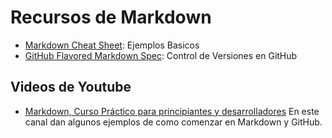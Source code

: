 # Recursos de Markdown 
- [Markdown Cheat Sheet](https://www.markdownguide.org/cheat-sheet/): Ejemplos Basicos 
- [GitHub Flavored Markdown Spec](https://github.github.com/gfm/): Control de Versiones en GitHub

## Videos de Youtube
- [Markdown, Curso Práctico para principiantes y desarrolladores](https://www.youtube.com/watch?v=oxaH9CFpeEE) En este canal dan algunos ejemplos de como comenzar en Markdown y GitHub.
